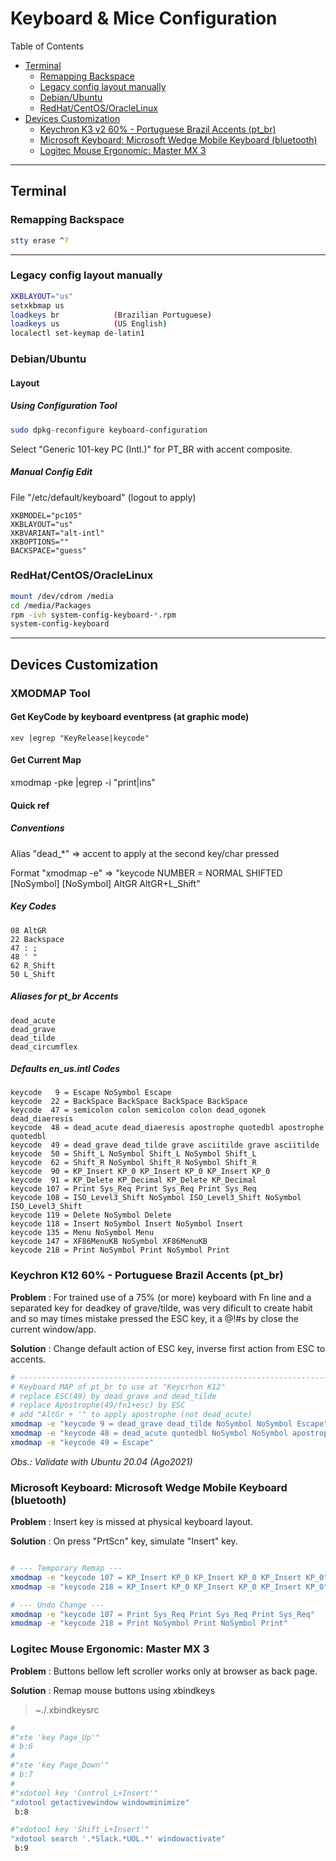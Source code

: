 # Keyboard & Mice Configuration

Table of Contents

* [Terminal](#terminal)
   * [Remapping Backspace](#remapping-backspace)
   * [Legacy config layout manually](#legacy-config-layout-manually)
   * [Debian/Ubuntu](#debianubuntu)
   * [RedHat/CentOS/OracleLinux](#redhatcentosoraclelinux)
* [Devices Customization](#devices-customization)
   * [Keychron K3 v2 60% - Portuguese Brazil Accents (pt_br)](#keychron-k3-v2-60---portuguese-brazil-accents-pt_br)
   * [Microsoft Keyboard: Microsoft Wedge Mobile Keyboard (bluetooth)](#microsoft-keyboard-microsoft-wedge-mobile-keyboard-bluetooth)
   * [Logitec Mouse Ergonomic: Master MX 3](#logitec-mouse-ergonomic-master-mx-3)

***

## Terminal

### Remapping Backspace

```bash
stty erase ^?
```

***

### Legacy config layout manually

```bash
XKBLAYOUT="us"
setxkbmap us
loadkeys br            (Brazilian Portuguese)
loadkeys us            (US English)
localectl set-keymap de-latin1
```

### Debian/Ubuntu

#### Layout 

##### Using Configuration Tool

```bash
sudo dpkg-reconfigure keyboard-configuration
```

Select "Generic 101-key PC (Intl.)" for PT_BR with accent composite.

##### Manual Config Edit

File "/etc/default/keyboard" (logout to apply)

```plain
XKBMODEL="pc105"
XKBLAYOUT="us"
XKBVARIANT="alt-intl"
XKBOPTIONS=""
BACKSPACE="guess"
```

### RedHat/CentOS/OracleLinux

```bash
mount /dev/cdrom /media
cd /media/Packages
rpm -ivh system-config-keyboard-*.rpm 
system-config-keyboard
```

***

## Devices Customization

### XMODMAP Tool

#### Get KeyCode by keyboard eventpress (at graphic mode)

```shell
xev |egrep "KeyRelease|keycode"
```

#### Get Current Map

  xmodmap -pke |egrep -i "print|ins"

#### Quick ref

##### _Conventions_

Alias "dead_*" => accent to apply at the second key/char pressed

Format "xmodmap -e" => "keycode NUMBER = NORMAL SHIFTED [NoSymbol] [NoSymbol] AltGR AltGR+L_Shift"

##### _Key Codes_

```plain
08 AltGR
22 Backspace
47 : ;
48 ' "
62 R_Shift
50 L_Shift
```

##### _Aliases for pt_br Accents_

```plain
dead_acute
dead_grave 
dead_tilde
dead_circumflex
```

##### _Defaults en_us.intl Codes_

```plain
keycode   9 = Escape NoSymbol Escape
keycode  22 = BackSpace BackSpace BackSpace BackSpace
keycode  47 = semicolon colon semicolon colon dead_ogonek dead_diaeresis
keycode  48 = dead_acute dead_diaeresis apostrophe quotedbl apostrophe quotedbl
keycode  49 = dead_grave dead_tilde grave asciitilde grave asciitilde
keycode  50 = Shift_L NoSymbol Shift_L NoSymbol Shift_L
keycode  62 = Shift_R NoSymbol Shift_R NoSymbol Shift_R
keycode  90 = KP_Insert KP_0 KP_Insert KP_0 KP_Insert KP_0
keycode  91 = KP_Delete KP_Decimal KP_Delete KP_Decimal
keycode 107 = Print Sys_Req Print Sys_Req Print Sys_Req
keycode 108 = ISO_Level3_Shift NoSymbol ISO_Level3_Shift NoSymbol ISO_Level3_Shift
keycode 119 = Delete NoSymbol Delete
keycode 118 = Insert NoSymbol Insert NoSymbol Insert
keycode 135 = Menu NoSymbol Menu
keycode 147 = XF86MenuKB NoSymbol XF86MenuKB
keycode 218 = Print NoSymbol Print NoSymbol Print
```

### __Keychron K12 60% - Portuguese Brazil Accents (pt_br)__

__Problem__ : For trained use of a 75% (or more) keyboard with Fn line and a separated key for deadkey of grave/tilde, was very dificult to create habit and so may times mistake pressed the ESC key, it a @!#s by close the current window/app.

__Solution__ : Change default action of ESC key, inverse first action from ESC to accents.

```bash
# ----------------------------------------------------------------------
# Keyboard MAP of pt_br to use at "Keycrhon K12"
# replace ESC(49) by dead_grave and dead_tilde
# replace Apostrophe(49/fn1+esc) by ESC
# add "AltGr + '" to apply apostrophe (not dead_acute)
xmodmap -e "keycode 9 = dead_grave dead_tilde NoSymbol NoSymbol Escape"
xmodmap -e "keycode 48 = dead_acute quotedbl NoSymbol NoSymbol apostrophe"
xmodmap -e "keycode 49 = Escape"
```

_Obs.: Validate with Ubuntu 20.04 (Ago2021)_

### __Microsoft Keyboard: Microsoft Wedge Mobile Keyboard (bluetooth)__

__Problem__ : Insert key is missed at physical keyboard layout.

__Solution__ : On press "PrtScn" key, simulate "Insert" key.

```bash

# --- Temporary Remap ---
xmodmap -e "keycode 107 = KP_Insert KP_0 KP_Insert KP_0 KP_Insert KP_0"
xmodmap -e "keycode 218 = KP_Insert KP_0 KP_Insert KP_0 KP_Insert KP_0"

# --- Undo Change ---
xmodmap -e "keycode 107 = Print Sys_Req Print Sys_Req Print Sys_Req"
xmodmap -e "keycode 218 = Print NoSymbol Print NoSymbol Print"
```

### __Logitec Mouse Ergonomic: Master MX 3__

__Problem__ : Buttons bellow left scroller works only at browser as back page.

__Solution__ : Remap mouse buttons using xbindkeys

> ~./.xbindkeysrc

```bash
#
#"xte 'key Page_Up'"
# b:6
#
#"xte 'key Page_Down'"
# b:7
#
#"xdotool key 'Control_L+Insert'"
"xdotool getactivewindow windowminimize"
 b:8

#"xdotool key 'Shift_L+Insert'"
"xdotool search '.*Slack.*UOL.*' windowactivate"
 b:9
```
